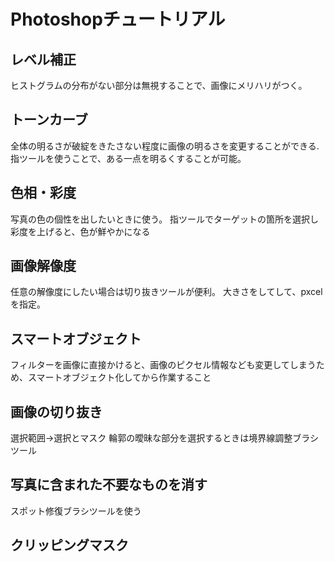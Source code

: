 # Photoshopチュートリアル

## レベル補正

ヒストグラムの分布がない部分は無視することで、画像にメリハリがつく。

## トーンカーブ

全体の明るさが破綻をきたさない程度に画像の明るさを変更することができる.
指ツールを使うことで、ある一点を明るくすることが可能。

## 色相・彩度

写真の色の個性を出したいときに使う。
指ツールでターゲットの箇所を選択し彩度を上げると、色が鮮やかになる

## 画像解像度

任意の解像度にしたい場合は切り抜きツールが便利。
大きさをしてして、pxcelを指定。

## スマートオブジェクト

フィルターを画像に直接かけると、画像のピクセル情報なども変更してしまうため、スマートオブジェクト化してから作業すること

## 画像の切り抜き

選択範囲→選択とマスク
輪郭の曖昧な部分を選択するときは境界線調整ブラシツール

## 写真に含まれた不要なものを消す

スポット修復ブラシツールを使う

## クリッピングマスク
